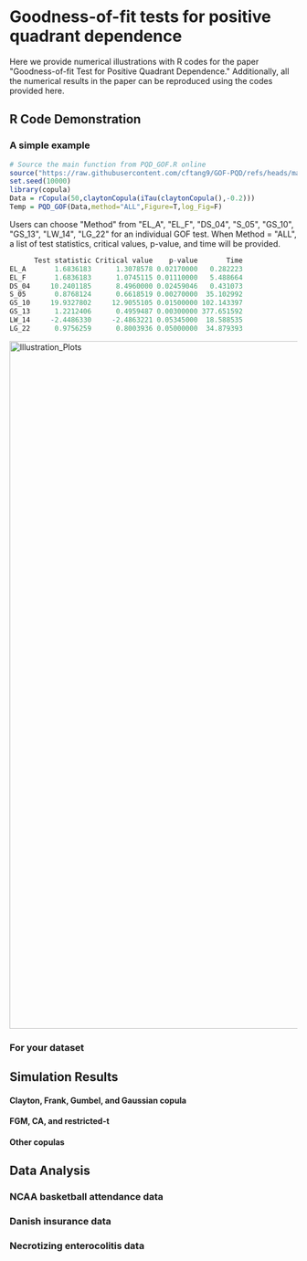 # Goodness-of-fit tests for positive quadrant dependence

Here we provide numerical illustrations with R codes for the paper "Goodness-of-fit Test for Positive Quadrant Dependence." 
Additionally, all the numerical results in the paper can be reproduced using the codes provided here. 

## R Code Demonstration

### A simple example
```R
# Source the main function from PQD_GOF.R online
source("https://raw.githubusercontent.com/cftang9/GOF-PQD/refs/heads/main/PQD_GOF.R")
set.seed(10000)
library(copula)
Data = rCopula(50,claytonCopula(iTau(claytonCopula(),-0.2)))
Temp = PQD_GOF(Data,method="ALL",Figure=T,log_Fig=F)
```
Users can choose "Method" from "EL_A", "EL_F", "DS_04", "S_05", "GS_10", "GS_13", "LW_14", "LG_22" for an individual GOF test. 
When Method = "ALL", a list of test statistics, critical values, p-value, and time will be provided. 
```R
      Test statistic Critical value    p-value       Time
EL_A       1.6836183      1.3078578 0.02170000   0.282223
EL_F       1.6836183      1.0745115 0.01110000   5.488664
DS_04     10.2401185      8.4960000 0.02459046   0.431073
S_05       0.8768124      0.6618519 0.00270000  35.102992
GS_10     19.9327802     12.9055105 0.01500000 102.143397
GS_13      1.2212406      0.4959487 0.00300000 377.651592
LW_14     -2.4486330     -2.4863221 0.05345000  18.588535
LG_22      0.9756259      0.8003936 0.05000000  34.879393
```
<img width="2221" height="1204" alt="Illustration_Plots" src="https://github.com/user-attachments/assets/70bbc05e-b406-432f-9c22-a9b22df7651a" />

### For your dataset

## Simulation Results

#### Clayton, Frank, Gumbel, and Gaussian copula

#### FGM, CA, and restricted-t

#### Other copulas

####

## Data Analysis

### NCAA basketball attendance data

### Danish insurance data

### Necrotizing enterocolitis data























